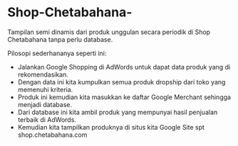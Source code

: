 # Shop-Chetabahana-
Tampilan semi dinamis dari produk unggulan secara periodik di Shop Chetabahana tanpa perlu database.

Pilosopi sederhananya seperti ini:  
- Jalankan Google Shopping di AdWords untuk dapat data produk yang di rekomendasikan.  
- Dengan data ini kita kumpulkan semua produk dropship dari toko yang memenuhi kriteria.  
- Produk ini kemudian kita masukkan ke daftar Google Merchant sehingga menjadi database.  
- Dari database ini kita ambil produk yang mempunyai hasil penjualan terbaik di AdWords.  
- Kemudian kita tampilkan produknya di situs kita Google Site spt shop.chetabahana.com





